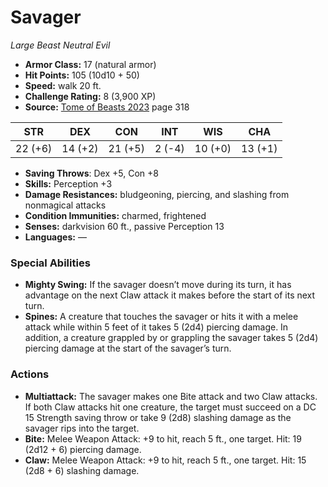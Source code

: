 # Savager

*Large* *Beast* *Neutral Evil*

- **Armor Class:** 17 (natural armor)
- **Hit Points:** 105 (10d10 + 50)
- **Speed:** walk 20 ft.
- **Challenge Rating:** 8 (3,900 XP)
- **Source:** [Tome of Beasts 2023](https://koboldpress.com/kpstore/product/tome-of-beasts-1-2023-edition/) page 318

| STR | DEX | CON | INT | WIS | CHA |
| --- | --- | --- | --- | --- | --- |
| 22 (+6) | 14 (+2) | 21 (+5) | 2 (-4) | 10 (+0) | 13 (+1) |

- **Saving Throws**: Dex +5, Con +8
- **Skills:** Perception +3
- **Damage Resistances:** bludgeoning, piercing, and slashing from nonmagical attacks
- **Condition Immunities:** charmed, frightened
- **Senses:** darkvision 60 ft., passive Perception 13
- **Languages:** —
### Special Abilities
- **Mighty Swing:** If the savager doesn’t move during its turn, it has advantage on the next Claw attack it makes before the start of its next turn.
- **Spines:** A creature that touches the savager or hits it with a melee attack while within 5 feet of it takes 5 (2d4) piercing damage. In addition, a creature grappled by or grappling the savager takes 5 (2d4) piercing damage at the start of the savager’s turn.
### Actions
- **Multiattack:** The savager makes one Bite attack and two Claw attacks. If both Claw attacks hit one creature, the target must succeed on a DC 15 Strength saving throw or take 9 (2d8) slashing damage as the savager rips into the target.
- **Bite:** Melee Weapon Attack: +9 to hit, reach 5 ft., one target. Hit: 19 (2d12 + 6) piercing damage.
- **Claw:** Melee Weapon Attack: +9 to hit, reach 5 ft., one target. Hit: 15 (2d8 + 6) slashing damage.
